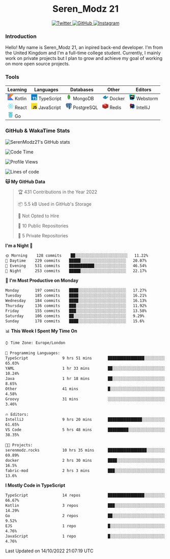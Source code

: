 <div align="center">
  <h1>Seren_Modz 21</h1>
  <a href="https://twitter.com/SerenModz21">
    <img alt="Twitter" src="https://img.shields.io/badge/twitter%20-%231DA1F2.svg?&style=for-the-badge&logo=Twitter&logoColor=white">
  </a>
  <a href="https://github.com/SerenModz21">
    <img alt="GitHub" src="https://img.shields.io/badge/github%20-%23121011.svg?&style=for-the-badge&logo=github&logoColor=white">
  </a>
  <a href="https://www.instagram.com/serenmodz21">
    <img alt="Instagram" src="https://img.shields.io/badge/instagram%20-%23E4405F.svg?&style=for-the-badge&logo=Instagram&logoColor=white">
  </a>
</div>

### Introduction

Hello! My name is Seren_Modz 21, an inpired back-end developer. I'm from the United Kingdom and I'm a full-time college student. Currently, I mainly work on private projects but I plan to grow and achieve my goal of working on more open source projects. 

### Tools

 **Learning**                                        | **Languages**                                               | **Databases**                                               | **Other**                                           | **Editors**                                                  
-----------------------------------------------------|-------------------------------------------------------------|-------------------------------------------------------------|-----------------------------------------------------|--------------------------------------------------------------
 <img width="19px" src="./assets/kotlin.svg"> Kotlin | <img width="19px" src="./assets/typescript.svg"> TypeScript | <img width="19px" src="./assets/mongodb.svg"> MongoDB       | <img width="19px" src="./assets/docker.svg"> Docker | <img width="19px" src="./assets/webstorm.svg"> Webstorm      
 <img width="19px" src="./assets/react.svg"> React   | <img width="19px" src="./assets/javascript.svg"> JavaScript | <img width="19px" src="./assets/postgresql.svg"> PostgreSQL | <img width="19px" src="./assets/redis.svg"> Redis   | <img width="19px" src="./assets/intellij-idea.svg"> IntelliJ
 <img width="19px" src="./assets/go.svg"> Go         |                                                             |                                                             |                                                     |                                                                                                               

### GitHub & WakaTime Stats

![SerenModz21's GitHub stats](https://github-readme-stats.vercel.app/api?username=SerenModz21&show_icons=true&theme=dark)

<!--START_SECTION:waka-->
![Code Time](http://img.shields.io/badge/Code%20Time-1%2C572%20hrs%208%20mins-blue)

![Profile Views](http://img.shields.io/badge/Profile%20Views-10-blue)

![Lines of code](https://img.shields.io/badge/From%20Hello%20World%20I%27ve%20Written-13%20Thousand%20lines%20of%20code-blue)

**🐱 My GitHub Data** 

> 🏆 431 Contributions in the Year 2022
 > 
> 📦 5.5 kB Used in GitHub's Storage 
 > 
> 🚫 Not Opted to Hire
 > 
> 📜 10 Public Repositories 
 > 
> 🔑 5 Private Repositories  
 > 
**I'm a Night 🦉** 

```text
🌞 Morning    128 commits    ██░░░░░░░░░░░░░░░░░░░░░░░   11.22% 
🌆 Daytime    229 commits    █████░░░░░░░░░░░░░░░░░░░░   20.07% 
🌃 Evening    531 commits    ███████████░░░░░░░░░░░░░░   46.54% 
🌙 Night      253 commits    █████░░░░░░░░░░░░░░░░░░░░   22.17%

```
📅 **I'm Most Productive on Monday** 

```text
Monday       197 commits    ████░░░░░░░░░░░░░░░░░░░░░   17.27% 
Tuesday      185 commits    ████░░░░░░░░░░░░░░░░░░░░░   16.21% 
Wednesday    184 commits    ████░░░░░░░░░░░░░░░░░░░░░   16.13% 
Thursday     136 commits    ███░░░░░░░░░░░░░░░░░░░░░░   11.92% 
Friday       155 commits    ███░░░░░░░░░░░░░░░░░░░░░░   13.58% 
Saturday     106 commits    ██░░░░░░░░░░░░░░░░░░░░░░░   9.29% 
Sunday       178 commits    ████░░░░░░░░░░░░░░░░░░░░░   15.6%

```


📊 **This Week I Spent My Time On** 

```text
⌚︎ Time Zone: Europe/London

💬 Programming Languages: 
TypeScript               9 hrs 51 mins       ████████████████░░░░░░░░░   65.03% 
YAML                     1 hr 33 mins        ██░░░░░░░░░░░░░░░░░░░░░░░   10.24% 
Java                     1 hr 18 mins        ██░░░░░░░░░░░░░░░░░░░░░░░   8.65% 
Other                    41 mins             █░░░░░░░░░░░░░░░░░░░░░░░░   4.58% 
Groovy                   31 mins             ░░░░░░░░░░░░░░░░░░░░░░░░░   3.46%

🔥 Editors: 
IntelliJ                 9 hrs 20 mins       ███████████████░░░░░░░░░░   61.65% 
VS Code                  5 hrs 48 mins       █████████░░░░░░░░░░░░░░░░   38.35%

🐱‍💻 Projects: 
serenmodz.rocks          10 hrs 35 mins      █████████████████░░░░░░░░   69.89% 
docker                   2 hrs 30 mins       ████░░░░░░░░░░░░░░░░░░░░░   16.5% 
fabric-mod               2 hrs 3 mins        ███░░░░░░░░░░░░░░░░░░░░░░   13.6%

```

**I Mostly Code in TypeScript** 

```text
TypeScript               14 repos            ████████████████░░░░░░░░░   66.67% 
Kotlin                   3 repos             ███░░░░░░░░░░░░░░░░░░░░░░   14.29% 
Go                       2 repos             ██░░░░░░░░░░░░░░░░░░░░░░░   9.52% 
EJS                      1 repo              █░░░░░░░░░░░░░░░░░░░░░░░░   4.76% 
JavaScript               1 repo              █░░░░░░░░░░░░░░░░░░░░░░░░   4.76%

```



 Last Updated on 14/10/2022 21:07:19 UTC
<!--END_SECTION:waka-->
